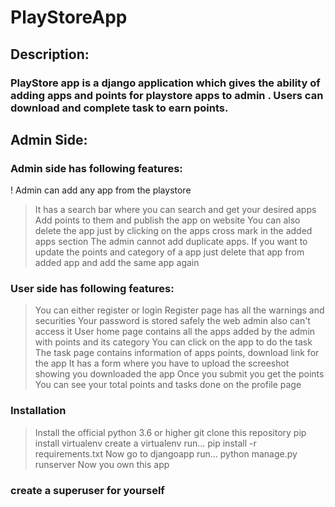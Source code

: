 # PlayStoreApp

## Description:

### PlayStore app is a django application which gives the ability of adding apps and points for playstore apps to admin . Users can download and complete task to earn points.

## Admin Side:

### Admin side has following features:

! Admin can add any app from the playstore
> It has a search bar where you can search and get your desired apps
> Add points to them and publish the app on website
> You can also delete the app just by clicking on the apps cross mark in the added apps section
> The admin cannot add duplicate apps. 
> If you want to update the points and category of a app just delete that app from added app and add the same app again

### User side has following features:

> You can either register or login 
> Register page has all the warnings and securities 
> Your password is stored safely the web admin also can't access it
> User home page contains all the apps added by the admin with points and its category
> You can click on the app to do the task
> The task page contains information of apps points, download link for the app
> It has a form where you have to upload the screeshot showing you downloaded the app
> Once you submit you get the points
> You can see your total points and tasks done on the profile page


### Installation

> Install the official python 3.6 or higher
> git clone this repository
> pip install virtualenv
> create a virtualenv
> run... pip install -r requirements.txt
> Now go to djangoapp
> run... python manage.py runserver
> Now you own this app


### create a superuser for yourself
